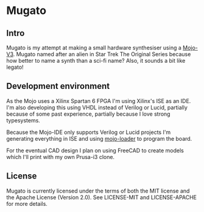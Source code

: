 # Mugato
## Intro
Mugato is my attempt at making a small hardware synthesiser using a [Mojo-V3](https://embeddedmicro.com/products/mojo-v3).
Mugato named after an alien in Star Trek The Original Series because how better to name a synth than a sci-fi name? Also,
it sounds a bit like legato!

## Development environment
As the Mojo uses a Xilinx Spartan 6 FPGA I'm using Xilinx's ISE as an IDE. I'm also developing this using VHDL instead of
Verilog or Lucid, partially because of some past experience, partially because I love strong typesystems. 

Because the Mojo-IDE only supports Verilog or Lucid projects I'm generating everything in ISE and using
[mojo-loader](https://embeddedmicro.com/pages/mojo-loader) to program the board.

For the eventual CAD design I plan on using FreeCAD to create models which I'll print with my own Prusa-i3 clone.

## License
Mugato  is currently licensed under the terms of both the MIT license and the Apache License (Version 2.0). See LICENSE-MIT and LICENSE-APACHE for more details.
